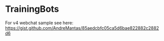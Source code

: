 # TrainingBots

For v4 webchat sample see here: https://gist.github.com/AndreMantas/85aedcbfc05ca5d6bae822882c2882d6